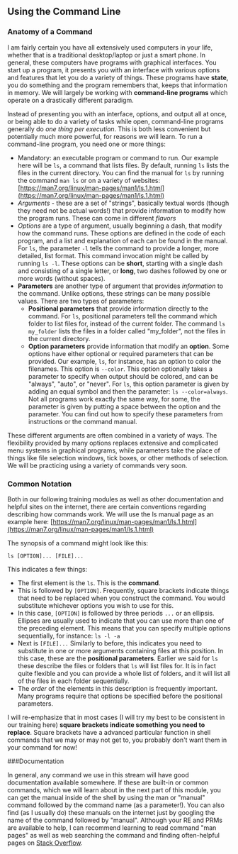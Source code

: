 ## Using the Command Line

### Anatomy of a Command

I am fairly certain you have all extensively used computers in your life, whether that is a traditional desktop/laptop or just a smart phone. In general, these computers have programs with graphical interfaces. You start up a program, it presents you with an interface with various options and features that let you do a variety of things. These programs have **state**, you do something and the program remembers that, keeps that information in memory. We will largely be working with **command-line programs** which operate on a drastically different paradigm.

Instead of presenting you with an interface, options, and output all at once, or being able to do a variety of tasks while open, command-line programs generally do *one thing per execution*. This is both less convenient but potentially much more powerful, for reasons we will learn. To run a command-line program, you need one or more things:

- Mandatory: an executable program or command to run. Our example here will be `ls`, a command that lists files. By default, running `ls` lists the files in the current directory. You can find the manual for `ls` by running the command `man ls` or on a variety of websites: [https://man7.org/linux/man-pages/man1/ls.1.html](https://man7.org/linux/man-pages/man1/ls.1.html)
- *Arguments* - these are a set of "strings", basically textual words (though they need not be actual words!) that provide information to modify how the program runs. These can come in different *flavors*
- *Options* are a type of argument, usually beginning a dash, that modify how the command runs. These options are defined in the code of each program, and a list and explanation of each can be found in the manual. For `ls`, the parameter `-l` tells the command to provide a longer, more detailed, **l**ist format. This command invocation  might be called by running `ls -l`. These options can be **short**, starting with a single dash and consisting of a single letter, or **long**, two dashes followed by one or more words (without spaces).
- **Parameters** are another type of argument that provides *information* to the command. Unlike options, these strings can be many possible values. There are two types of parameters:
  - **Positional parameters** that provide information directly to the command. For `ls`, positional parameters tell the command which folder to list files for, instead of the current folder. The command `ls my_folder` lists the files in a folder called "my_folder", not the files in the current directory.
  - **Option parameters** provide information that modify an **option**. Some options have either optional or required parameters that can be provided. Our example, `ls`, for instance, has an option to color the filenames. This option is `--color`. This option optionally takes a parameter to specify when output should be colored, and can be "always", "auto", or "never". For `ls`, this option parameter is given by adding an equal symbol and then the parameter: `ls --color=always`. Not all programs work exactly the same way, for some, the parameter is given by putting a space between the option and the parameter. You can find out how to specify these parameters from instructions or the command manual.

These different arguments are often combined in a variety of ways. The flexibility provided by many options replaces extensive and complicated menu systems in graphical programs, while parameters take the place of things like file selection windows, tick boxes, or other methods of selection. We will be practicing using a variety of commands very soon.

### Common Notation

Both in our following training modules as well as other documentation and helpful sites on the internet, there are certain conventions regarding describing how commands work. We will use the ls manual page as an example here: [https://man7.org/linux/man-pages/man1/ls.1.html](https://man7.org/linux/man-pages/man1/ls.1.html) 

The synopsis of a command might look like this: 

```
ls [OPTION]... [FILE]...
```

This indicates a few things:
- The first element is the `ls`. This is the **command**.
- This is followed by `[OPTION]`. Frequently, square brackets indicate things that need to be replaced when you construct the command. You would substitute whichever options you wish to use for this.
- In this case, `[OPTION]` is followed by three periods `...` or an ellipsis. Ellipses are usually used to indicate that you can use more than one of the preceding element. This means that you can specify multiple options sequentially, for instance: `ls -l -a`
- Next is `[FILE]...` Similarly to before, this indicates you need to substitute in one or more arguments containing files at this position. In this case, these are the **positional parameters**. Earlier we said for `ls` these describe the files or folders that `ls` will list files for. It is in fact quite flexible and you can provide a whole list of folders, and it will list all of the files in each folder sequentially.
- The *order* of the elements in this description is frequently important. Many programs require that options be specified before the positional parameters.

I will re-emphasize that in most cases (I will try my best to be consistent in our training here) **square brackets indicate something you need to replace**. Square brackets have a advanced particular function in shell commands that we may or may not get to, you probably don't want them in your command for now!

###Documentation

In general, any command we use in this stream will have good documentation available somewhere. If these are built-in or common commands, which we will learn about in the next part of this module, you can get the manual inside of the shell by using the man or "manual" command followed by the command name (as a parameter!). You can also find (as I usually do) these manuals on the internet just by googling the name of the command followed by "manual". Although your RE and PRMs are available to help, I can recommend learning to read command "man pages" as well as web searching the command and finding often-helpful pages on [Stack Overflow](https://stackoverflow.com/).